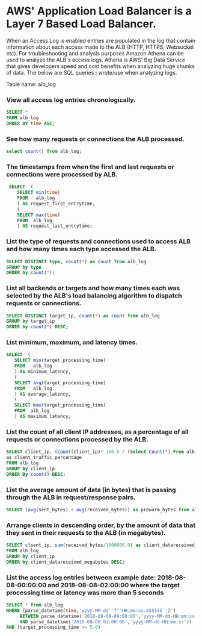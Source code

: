 # AWS' Application Load Balancer is a Layer 7 Based Load Balancer.
When an Access Log is enabled entries are populated in the log that contain information about each access made to the ALB (HTTP, HTTPS, Websocket etc).
For troubleshooting and analysis purposes Amazon Athena can be used to analyze the ALB's access logs. 
Athena is AWS' Big Data Service that gives developers speed and cost benefits when analyzing huge chunks of data. 
The below are SQL queries i wrote/use when analyzing logs. 

Table name: alb_log

### View all access log entries chronologically.
```sql
SELECT *
FROM alb_log
ORDER BY time ASC;
```

### See how many requests or connections the ALB processed.
```sql
select count() from alb_log;
```

### The timestamps from when the first and last requests or connections were processed by  ALB.
```sql
 SELECT  (
    SELECT min(time)
    FROM   alb_log
    ) AS request_first_entrytime,
    (
    SELECT max(time)
    FROM  alb_log
    ) AS request_last_entrytime;
```

### List the type of requests and connections used to access ALB and how many times each type accessed the ALB.
```sql
SELECT DISTINCT type, count(*) as count from alb_log
GROUP by type
ORDER by count(*);
```

### List all backends or targets and how many times each was selected by the ALB's load balancing algorithm to dispatch requests or connections.
```sql
SELECT DISTINCT target_ip, count(*) as count from alb_log
GROUP by target_ip
ORDER by count(*) DESC;
```

### List minimum, maximum, and latency times.
```sql
SELECT  (
   SELECT min(target_processing_time)
   FROM   alb_log
   ) AS minimum_latency,
   (
   SELECT avg(target_processing_time)
   FROM   alb_log
   ) AS average_latency,
   (
   SELECT max(target_processing_time)
   FROM  alb_log
   ) AS maximum_latency;
```

### List the count of all client IP addresses, as a percentage of all requests or connections processed by the ALB.
```sql
SELECT client_ip, (Count(client_ip)* 100.0 / (Select Count(*) From alb_log)) 
as client_traffic_percentage
FROM alb_log
GROUP by client_ip
ORDER By count() DESC;
```

### List the average amount of data (in bytes) that is passing through the ALB in request/response pairs. 
```sql
SELECT (avg(sent_bytes) + avg(received_bytes)) as prewarm_bytes from alb_log;
```

### Arrange clients in descending order, by the amount of data that they sent in their requests to the ALB (in megabytes).
```sql
SELECT client_ip, sum(received_bytes/1000000.0) as client_datareceived_megabytes
FROM alb_log
GROUP by client_ip
ORDER by client_datareceived_megabytes DESC;
```

### List the access log entries between example date: 2018-08-08-00:00:00 and 2018-08-08-02:00:00 where the target processing time or latency was more than 5 seconds 
```sql
SELECT * from alb_log 
WHERE (parse_datetime(time,'yyyy-MM-dd''T''HH:mm:ss.SSSSSS''Z') 
     BETWEEN parse_datetime('2018-08-08-00:00:00','yyyy-MM-dd-HH:mm:ss') 
     AND parse_datetime('2018-08-08-02:00:00','yyyy-MM-dd-HH:mm:ss'))
AND (target_processing_time >= 5.0)
```


